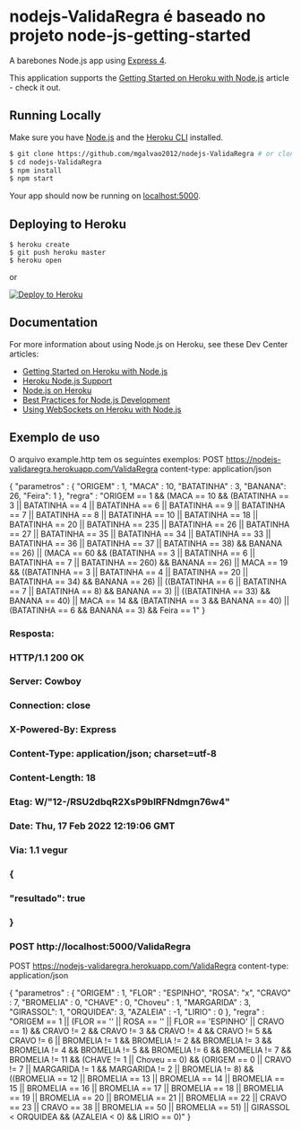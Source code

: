 

# nodejs-ValidaRegra é baseado no projeto node-js-getting-started

A barebones Node.js app using [Express 4](http://expressjs.com/).

This application supports the [Getting Started on Heroku with Node.js](https://devcenter.heroku.com/articles/getting-started-with-nodejs) article - check it out.

## Running Locally

Make sure you have [Node.js](http://nodejs.org/) and the [Heroku CLI](https://cli.heroku.com/) installed.

```sh
$ git clone https://github.com/mgalvao2012/nodejs-ValidaRegra # or clone your own fork
$ cd nodejs-ValidaRegra
$ npm install
$ npm start
```

Your app should now be running on [localhost:5000](http://localhost:5000/).

## Deploying to Heroku

```
$ heroku create
$ git push heroku master
$ heroku open
```
or

[![Deploy to Heroku](https://www.herokucdn.com/deploy/button.png)](https://heroku.com/deploy)

## Documentation

For more information about using Node.js on Heroku, see these Dev Center articles:

- [Getting Started on Heroku with Node.js](https://devcenter.heroku.com/articles/getting-started-with-nodejs)
- [Heroku Node.js Support](https://devcenter.heroku.com/articles/nodejs-support)
- [Node.js on Heroku](https://devcenter.heroku.com/categories/nodejs)
- [Best Practices for Node.js Development](https://devcenter.heroku.com/articles/node-best-practices)
- [Using WebSockets on Heroku with Node.js](https://devcenter.heroku.com/articles/node-websockets)

## Exemplo de uso

O arquivo example.http tem os seguintes exemplos:
POST https://nodejs-validaregra.herokuapp.com/ValidaRegra
content-type: application/json

{
    "parametros" : {
        "ORIGEM" : 1,
        "MACA" : 10,
        "BATATINHA" : 3,
        "BANANA": 26,
        "Feira": 1
    },
    "regra" : "ORIGEM == 1 && (MACA == 10 && (BATATINHA == 3 || BATATINHA == 4 || BATATINHA == 6 || BATATINHA == 9 || BATATINHA == 7 || BATATINHA == 8 || BATATINHA == 10 || BATATINHA == 18 || BATATINHA == 20 || BATATINHA == 235 || BATATINHA == 26 || BATATINHA == 27 || BATATINHA == 35 || BATATINHA == 34 || BATATINHA == 33 || BATATINHA == 36 || BATATINHA == 37 || BATATINHA == 38) && BANANA == 26) || (MACA == 60 && (BATATINHA == 3 || BATATINHA == 6 || BATATINHA == 7 || BATATINHA == 260) && BANANA == 26) || MACA == 19 && ((BATATINHA == 3 || BATATINHA == 4 || BATATINHA == 20 || BATATINHA == 34) && BANANA == 26) || ((BATATINHA == 6 || BATATINHA == 7 || BATATINHA == 8) && BANANA == 3) || ((BATATINHA == 33) && BANANA == 40) || MACA == 14 && (BATATINHA == 3 && BANANA == 40) || (BATATINHA == 6 && BANANA == 3) && Feira == 1"
}

###
### Resposta:
### HTTP/1.1 200 OK
### Server: Cowboy
### Connection: close
### X-Powered-By: Express
### Content-Type: application/json; charset=utf-8
### Content-Length: 18
### Etag: W/"12-/RSU2dbqR2XsP9blRFNdmgn76w4"
### Date: Thu, 17 Feb 2022 12:19:06 GMT
### Via: 1.1 vegur
### 
### {
###   "resultado": true
### }


###

### POST http://localhost:5000/ValidaRegra
POST https://nodejs-validaregra.herokuapp.com/ValidaRegra
content-type: application/json

{
    "parametros" : {
        "ORIGEM" : 1,
        "FLOR" : "ESPINHO",
        "ROSA": "x",
        "CRAVO" : 7,
        "BROMELIA" : 0,
        "CHAVE" : 0,
        "Choveu" : 1,
        "MARGARIDA" : 3,
        "GIRASSOL": 1,
        "ORQUIDEA": 3,
        "AZALEIA" : -1,
        "LIRIO" : 0 
    },
    "regra" : "ORIGEM == 1 || (FLOR == '' || ROSA == '' || FLOR == 'ESPINHO' || CRAVO == 1) && CRAVO != 2 && CRAVO != 3 && CRAVO != 4 && CRAVO != 5 && CRAVO != 6 || BROMELIA != 1 && BROMELIA != 2 && BROMELIA != 3 && BROMELIA != 4 && BROMELIA != 5 && BROMELIA != 6 && BROMELIA != 7 && BROMELIA != 11 && (CHAVE != 1 || Choveu == 0) && (ORIGEM == 0 || CRAVO != 7 || MARGARIDA != 1 && MARGARIDA != 2 || BROMELIA != 8) && ((BROMELIA == 12 || BROMELIA == 13 || BROMELIA == 14 || BROMELIA == 15 || BROMELIA == 16 || BROMELIA == 17 || BROMELIA == 18 || BROMELIA == 19 || BROMELIA == 20 || BROMELIA == 21 || BROMELIA == 22 || CRAVO == 23 || CRAVO == 38 || BROMELIA == 50 || BROMELIA == 51) || GIRASSOL < ORQUIDEA && (AZALEIA < 0) && LIRIO == 0)"
}

